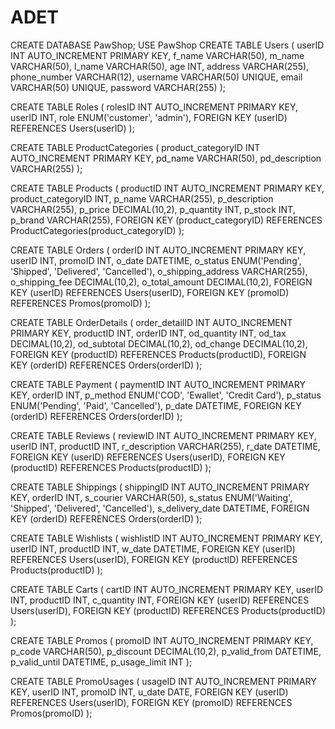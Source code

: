 # ADET

CREATE DATABASE PawShop;
USE PawShop
CREATE TABLE Users (
    userID INT AUTO_INCREMENT PRIMARY KEY,
    f_name VARCHAR(50),
    m_name VARCHAR(50),
    l_name VARCHAR(50),
    age INT,
    address VARCHAR(255),
    phone_number VARCHAR(12),
    username VARCHAR(50) UNIQUE,
    email VARCHAR(50) UNIQUE,
    password VARCHAR(255)
);

CREATE TABLE Roles (
    rolesID INT AUTO_INCREMENT PRIMARY KEY,
    userID INT,
    role ENUM('customer', 'admin'),
    FOREIGN KEY (userID) REFERENCES Users(userID)
);

CREATE TABLE ProductCategories (
    product_categoryID INT AUTO_INCREMENT PRIMARY KEY,
    pd_name VARCHAR(50),
    pd_description VARCHAR(255)
);

CREATE TABLE Products (
    productID INT AUTO_INCREMENT PRIMARY KEY,
    product_categoryID INT,
    p_name VARCHAR(255),
    p_description VARCHAR(255),
    p_price DECIMAL(10,2),
    p_quantity INT,
    p_stock INT,
    p_brand VARCHAR(255),
    FOREIGN KEY (product_categoryID) REFERENCES ProductCategories(product_categoryID)
);

CREATE TABLE Orders (
    orderID INT AUTO_INCREMENT PRIMARY KEY,
    userID INT,
    promoID INT,
    o_date DATETIME,
    o_status ENUM('Pending', 'Shipped', 'Delivered', 'Cancelled'),
    o_shipping_address VARCHAR(255),
    o_shipping_fee DECIMAL(10,2),
    o_total_amount DECIMAL(10,2),
    FOREIGN KEY (userID) REFERENCES Users(userID),
    FOREIGN KEY (promoID) REFERENCES Promos(promoID)
);

CREATE TABLE OrderDetails (
    order_detailID INT AUTO_INCREMENT PRIMARY KEY,
    productID INT,
    orderID INT,
    od_quantity INT,
    od_tax DECIMAL(10,2),
    od_subtotal DECIMAL(10,2),
    od_change DECIMAL(10,2),
    FOREIGN KEY (productID) REFERENCES Products(productID),
    FOREIGN KEY (orderID) REFERENCES Orders(orderID)
);

CREATE TABLE Payment (
    paymentID INT AUTO_INCREMENT PRIMARY KEY,
    orderID INT,
    p_method ENUM('COD', 'Ewallet', 'Credit Card'),
    p_status ENUM('Pending', 'Paid', 'Cancelled'),
    p_date DATETIME,
    FOREIGN KEY (orderID) REFERENCES Orders(orderID)
);

CREATE TABLE Reviews (
    reviewID INT AUTO_INCREMENT PRIMARY KEY,
    userID INT,
    productID INT,
    r_description VARCHAR(255),
    r_date DATETIME,
    FOREIGN KEY (userID) REFERENCES Users(userID),
    FOREIGN KEY (productID) REFERENCES Products(productID)
);

CREATE TABLE Shippings (
    shippingID INT AUTO_INCREMENT PRIMARY KEY,
    orderID INT,
    s_courier VARCHAR(50),
    s_status ENUM('Waiting', 'Shipped', 'Delivered', 'Cancelled'),
    s_delivery_date DATETIME,
    FOREIGN KEY (orderID) REFERENCES Orders(orderID)
);

CREATE TABLE Wishlists (
    wishlistID INT AUTO_INCREMENT PRIMARY KEY,
    userID INT,
    productID INT,
    w_date DATETIME,
    FOREIGN KEY (userID) REFERENCES Users(userID),
    FOREIGN KEY (productID) REFERENCES Products(productID)
);

CREATE TABLE Carts (
    cartID INT AUTO_INCREMENT PRIMARY KEY,
    userID INT,
    productID INT,
    c_quantity INT,
    FOREIGN KEY (userID) REFERENCES Users(userID),
    FOREIGN KEY (productID) REFERENCES Products(productID)
);

CREATE TABLE Promos (
    promoID INT AUTO_INCREMENT PRIMARY KEY,
    p_code VARCHAR(50),
    p_discount DECIMAL(10,2),
    p_valid_from DATETIME,
    p_valid_until DATETIME,
    p_usage_limit INT
);

CREATE TABLE PromoUsages (
    usageID INT AUTO_INCREMENT PRIMARY KEY,
    userID INT,
    promoID INT,
    u_date DATE,
    FOREIGN KEY (userID) REFERENCES Users(userID),
    FOREIGN KEY (promoID) REFERENCES Promos(promoID)
);
